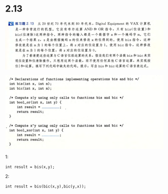# 2.13

![image-20250316123112315](image-20250316123112315.png)

![image-20250316123135082](image-20250316123135082.png)

1:

`int result = bis(x,y);`

2:

`int result = bis(bic(x,y),bic(y,x));`